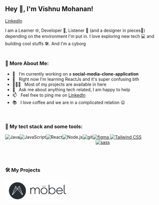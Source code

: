 ## Hey 👋, I'm Vishnu Mohanan!
<a href='https://www.linkedin.com/in/vishnu-mohan-470971179'><img align='left' height='18px'/>LinkedIn</a>


I am a Learner 🌐, Developer 📱, Listener 🤖 (and a designer in pieces🎨) depending on the environment I'm put in. I love exploring new tech 💻 and building cool stuffs 🛠️. And I'm a cyborg 
<br/>
<br/>


### 🧐 More About Me:

- 🔭 &nbsp; I’m currently working on a **social-media-clone-application**
- 🌱 &nbsp; Right now I'm learning ReactJs and it's super confusing bth
- 👨🏻‍💻 &nbsp; Most of my projects are available in here
- 💬 &nbsp; Ask me about anything tech related, I am happy to help
- 📫 &nbsp; Feel free to ping me on [LinkedIn](https://www.linkedin.com/in/vishnu-mohan-470971179)
- 📚 &nbsp; I love coffee and we are in a complicated relation :stuck_out_tongue:

<br>

### 🔨 My tect stack and some tools:
<a href="https://www.java.com" target="_blank"><img align="left" alt="Java" height ="42px" src="https://raw.githubusercontent.com/rahul-jha98/github_readme_icons/main/language_and_tools/square/java/java.svg"></a>
<a href="https://developer.mozilla.org/en-US/docs/Web/JavaScript" target="_blank"> <img align="left" alt="JavaScript" height ="42px"  src="https://raw.githubusercontent.com/rahul-jha98/github_readme_icons/main/language_and_tools/square/javascript/javascript.svg"> </a>
<a href="https://reactjs.org/" target="_blank"> <img align="left" alt="React" height ="42px" src="https://raw.githubusercontent.com/rahul-jha98/github_readme_icons/main/language_and_tools/square/react/react.svg"></a>
<a href="https://nodejs.org" target="_blank"><img align="left" alt="Node.js" height ="42px" src="https://raw.githubusercontent.com/rahul-jha98/github_readme_icons/main/language_and_tools/square/node/node.svg"></a>
<a href="https://git-scm.com/" target="_blank"> <img src="https://raw.githubusercontent.com/rahul-jha98/github_readme_icons/main/language_and_tools/square/git-scm/git-scm.svg" align="left" alt="git" height='42px'/> </a>
<a href="https://www.figma.com/" target="_blank"> <img src="https://raw.githubusercontent.com/rahul-jha98/github_readme_icons/main/language_and_tools/square/figma/figma.svg" alt="figma" height='42px'/> </a>
<a href="https://tailwindcss.com/" target="_blank">
      <img alt="Tailwind CSS" src="https://refactoringui.nyc3.cdn.digitaloceanspaces.com/tailwind-logo.svg" height='42px'>
</a>
<a href="https://sass-lang.com/" target="_blank">
      <img alt="sass" src="https://camo.githubusercontent.com/d9ac5c4a159b0548b3c25ee46ff5aa20f7c9fb348f74c2af1ed4e06e121325ff/68747470733a2f2f7261776769742e636f6d2f736173732f736173732d736974652f6d61737465722f736f757263652f6173736574732f696d672f6c6f676f732f6c6f676f2e737667" height='42px' style="padding-left:10px;">
</a><br>



<br>


<br>

### 🛠️ My Projects
<a href="https://vishwasam.com" target="_blank"> <img alt="artistify" src="logo-2.png" height="68" align="left"> </a>